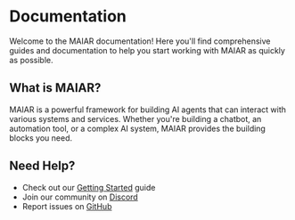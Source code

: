 # Documentation

Welcome to the MAIAR documentation! Here you'll find comprehensive guides and documentation to help you start working with MAIAR as quickly as possible.

## What is MAIAR?

MAIAR is a powerful framework for building AI agents that can interact with various systems and services. Whether you're building a chatbot, an automation tool, or a complex AI system, MAIAR provides the building blocks you need.

## Need Help?

- Check out our [Getting Started](docs/getting-started) guide
- Join our community on [Discord](https://discord.gg/7CAjkpCsED)
- Report issues on [GitHub](https://github.com/maiar-ai/maiar/issues)
